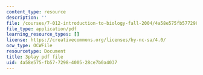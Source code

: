```yaml
---
content_type: resource
description: ''
file: /courses/7-012-introduction-to-biology-fall-2004/4a58e575fb577298400528ce7b0a4037_PVv4ST8NZaA.pdf
file_type: application/pdf
learning_resource_types: []
license: https://creativecommons.org/licenses/by-nc-sa/4.0/
ocw_type: OCWFile
resourcetype: Document
title: 3play pdf file
uid: 4a58e575-fb57-7298-4005-28ce7b0a4037
---
```

